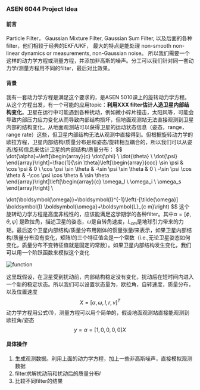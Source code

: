 ### ASEN 6044 Project Idea

#### 前言

Particle Filter， Gaussian Mixture Filter, Gaussian Sum Filter, 以及后面的各种filter，他们相较于经典的EKF/UKF， 最大的特点是能处理 non-smooth non-linear dynamics or measurements, non-Gaussian noise。 所以我们需要一个这样的动力学方程或测量方程，并添加非高斯的噪声。分工可以我们针对同一套动力学/测量方程用不同的filter，最后对比效果。

#### 背景

我有一套动力学方程是满足这个要求的，是ASEN 5010课上的旋转动力学方程。从这个方程出发，有一个可能的应用topic：**利用XXX filter估计人造卫星内部结构变化**。卫星在运行中可能遇到各种扰动，例如微小碎片撞击，太阳风等，可能会导致内部压力应力变化从而导致内部结构损坏，但地面观测站无法直接观测到卫星内部的结构变化。从地面观测站可以获得卫星的运动状态信息（姿态，range，range rate）这些，但卫星内部结构无法从观测中直接得到。但根据旋转动力学的欧拉方程，卫星内部结构/质量分布是和姿态/旋转相互耦合的，所以我们可以从姿态/旋转信息来估计卫星的内部结构/质量分布：
$$
\dot{\alpha}=\left[\begin{array}{c}
\dot{\phi} \\
\dot{\theta} \\
\dot{\psi}
\end{array}\right]=\frac{1}{\sin \theta}\left[\begin{array}{ccc}
\sin \psi & \cos \psi & 0 \\
\cos \psi \sin \theta & -\sin \psi \sin \theta & 0 \\
-\sin \psi \cos \theta & -\cos \psi \cos \theta & \sin \theta
\end{array}\right]\left[\begin{array}{c}
\omega_l \\
\omega_i \\
\omega_s
\end{array}\right] \\

\dot{\boldsymbol{\omega}}=\boldsymbol{I}^{-1}\left(-[\tilde{\omega}] \boldsymbol{I} \boldsymbol{\omega}+\boldsymbol{L}_{c m}\right)
$$
这个旋转动力学方程是高度非线性的，应该能满足这学期学的各种filter。其中$\alpha = [\phi,\theta,\psi]$ 是欧拉角，描述卫星的姿态，$\omega$是自转角速度，$L_{cm}$是地球引力带来的力矩。最后这个卫星内部结构/质量分布用刚体的惯量张量$I$来表示，如果卫星内部结构/质量分布没有变化，矩阵$I$的三个特征值会是一个常数（i.e.,无论卫星姿态如何变化，质量分布不变特征值就是固定的常数）。如果卫星内部结构发生变化，我们可以用一个阶跃函数来模拟这个变化

![function](/Users/hai/Desktop/PhD/Courses/ASEN_6044_Homework/final_project/function.jpeg)

这里既假设，在卫星受到扰动前，内部结构稳定没有变化，扰动后在短时间内进入一个新的稳定状态。所以我们可以设置状态量为，欧拉角，自转速度，质量分布，以及位置速度
$$
X = [\alpha,\omega,I,r,v]^T
$$
动力学方程用公式(1)，测量方程可以用个简单的，假设地面观测站直接能观测到欧拉角/姿态
$$
y = \alpha = [1,0,0,0,0]X
$$

#### 具体操作

1. 生成观测数据。利用上面的动力学方程，加上一些非高斯噪声，直接模拟观测数据
2. filter求解扰动前和扰动后的质量分布$I$
3. 比较不同filter的结果

